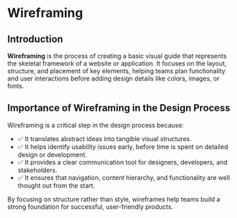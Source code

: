 # Wireframing

## Introduction

**Wireframing** is the process of creating a basic visual guide that represents the skeletal framework of a website or application. It focuses on the layout, structure, and placement of key elements, helping teams plan functionality and user interactions before adding design details like colors, images, or fonts.

## Importance of Wireframing in the Design Process

Wireframing is a critical step in the design process because:
- ✅ It translates abstract ideas into tangible visual structures.
- ✅ It helps identify usability issues early, before time is spent on detailed design or development.
- ✅ It provides a clear communication tool for designers, developers, and stakeholders.
- ✅ It ensures that navigation, content hierarchy, and functionality are well thought out from the start.

By focusing on structure rather than style, wireframes help teams build a strong foundation for successful, user-friendly products.

